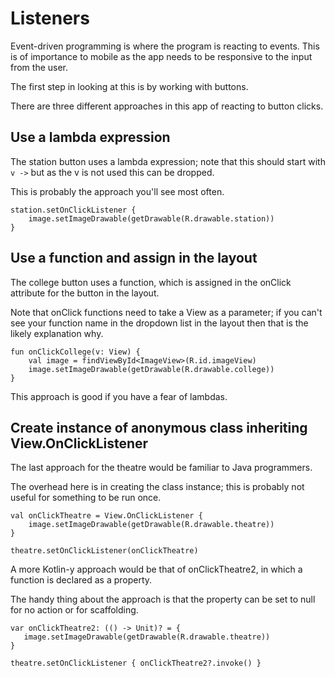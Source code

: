 # Listeners

Event-driven programming is where the program is reacting to events. This is of importance to mobile as the app needs to be responsive to the input from the user.

The first step in looking at this is by working with buttons.

There are three different approaches in this app of reacting to button clicks.

## Use a lambda expression

The station button uses a lambda expression; note that this should start with `v ->` but as the v is not used this can be dropped.

This is probably the approach you'll see most often.

````
station.setOnClickListener {
    image.setImageDrawable(getDrawable(R.drawable.station))
}
````

## Use a function and assign in the layout

The college button uses a function, which is assigned in the onClick attribute for the button in the layout.

Note that onClick functions need to take a View as a parameter; if you can't see your function name in the dropdown list in the layout then that is the likely explanation why.

````
fun onClickCollege(v: View) {
    val image = findViewById<ImageView>(R.id.imageView)
    image.setImageDrawable(getDrawable(R.drawable.college))
}
````

This approach is good if you have a fear of lambdas.

## Create instance of anonymous class inheriting View.OnClickListener

The last approach for the theatre would be familiar to Java programmers.

The overhead here is in creating the class instance; this is probably not useful for something to be run once.

````
val onClickTheatre = View.OnClickListener {
    image.setImageDrawable(getDrawable(R.drawable.theatre))
}

theatre.setOnClickListener(onClickTheatre)
````

A more Kotlin-y approach would be that of onClickTheatre2, in which a function is declared as a property.

The handy thing about the approach is that the property can be set to null for no action or for scaffolding.

````
var onClickTheatre2: (() -> Unit)? = {
   image.setImageDrawable(getDrawable(R.drawable.theatre))
}

theatre.setOnClickListener { onClickTheatre2?.invoke() }
````
